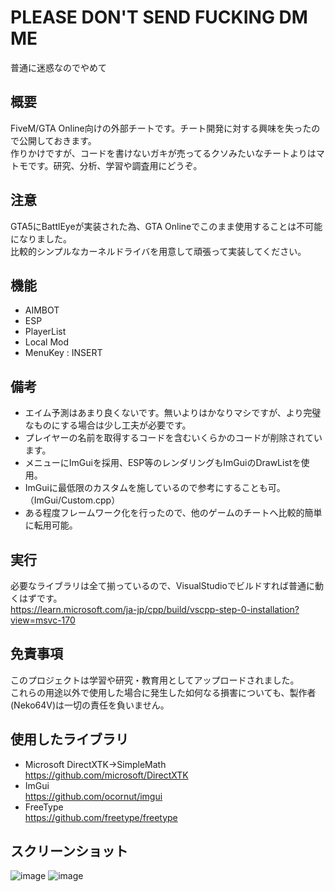 # PLEASE DON'T SEND FUCKING DM ME
普通に迷惑なのでやめて

## 概要
FiveM/GTA Online向けの外部チートです。チート開発に対する興味を失ったので公開しておきます。  
作りかけですが、コードを書けないガキが売ってるクソみたいなチートよりはマトモです。研究、分析、学習や調査用にどうぞ。

## 注意
GTA5にBattlEyeが実装された為、GTA Onlineでこのまま使用することは不可能になりました。  
比較的シンプルなカーネルドライバを用意して頑張って実装してください。

## 機能
* AIMBOT
* ESP
* PlayerList
* Local Mod
* MenuKey : INSERT

## 備考
* エイム予測はあまり良くないです。無いよりはかなりマシですが、より完璧なものにする場合は少し工夫が必要です。
* プレイヤーの名前を取得するコードを含むいくらかのコードが削除されています。
* メニューにImGuiを採用、ESP等のレンダリングもImGuiのDrawListを使用。
* ImGuiに最低限のカスタムを施しているので参考にすることも可。（ImGui/Custom.cpp）
* ある程度フレームワーク化を行ったので、他のゲームのチートへ比較的簡単に転用可能。

## 実行
必要なライブラリは全て揃っているので、VisualStudioでビルドすれば普通に動くはずです。  
https://learn.microsoft.com/ja-jp/cpp/build/vscpp-step-0-installation?view=msvc-170

## 免責事項
このプロジェクトは学習や研究・教育用としてアップロードされました。  
これらの用途以外で使用した場合に発生した如何なる損害についても、製作者(Neko64V)は一切の責任を負いません。  

## 使用したライブラリ
* Microsoft DirectXTK->SimpleMath  
https://github.com/microsoft/DirectXTK  
* ImGui  
https://github.com/ocornut/imgui  
* FreeType  
https://github.com/freetype/freetype

## スクリーンショット
![image](https://github.com/user-attachments/assets/f4660917-e376-4d32-8d03-146d6cf7e048)
![image](https://github.com/user-attachments/assets/43d642a7-5cea-45da-aeaa-fca1dd4422fc)
